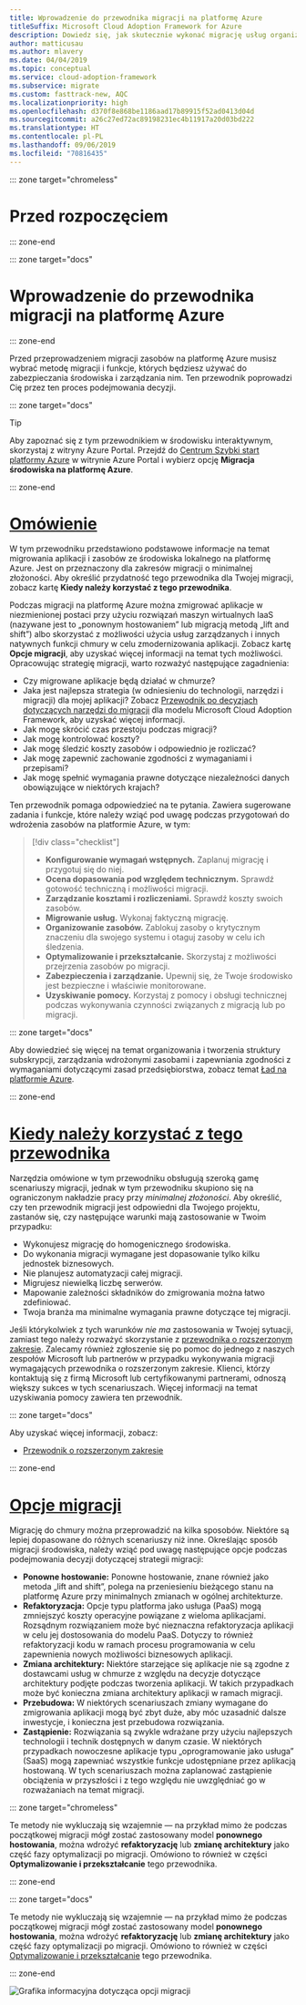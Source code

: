 ```yaml
---
title: Wprowadzenie do przewodnika migracji na platformę Azure
titleSuffix: Microsoft Cloud Adoption Framework for Azure
description: Dowiedz się, jak skutecznie wykonać migrację usług organizacji na platformę Azure, korzystając ze szczegółowych wskazówek.
author: matticusau
ms.author: mlavery
ms.date: 04/04/2019
ms.topic: conceptual
ms.service: cloud-adoption-framework
ms.subservice: migrate
ms.custom: fasttrack-new, AQC
ms.localizationpriority: high
ms.openlocfilehash: d370f8e868be1186aad17b89915f52ad0413d04d
ms.sourcegitcommit: a26c27ed72ac89198231ec4b11917a20d03bd222
ms.translationtype: HT
ms.contentlocale: pl-PL
ms.lasthandoff: 09/06/2019
ms.locfileid: "70816435"
---
```

::: zone target="chromeless"

# <a name="before-you-start"></a>Przed rozpoczęciem

::: zone-end

::: zone target="docs"

# <a name="introduction-to-the-azure-migration-guide"></a>Wprowadzenie do przewodnika migracji na platformę Azure

::: zone-end

Przed przeprowadzeniem migracji zasobów na platformę Azure musisz wybrać metodę migracji i funkcje, których będziesz używać do zabezpieczania środowiska i zarządzania nim. Ten przewodnik poprowadzi Cię przez ten proces podejmowania decyzji.

::: zone target="docs"

> [!TIP]
> Aby zapoznać się z tym przewodnikiem w środowisku interaktywnym, skorzystaj z witryny Azure Portal. Przejdź do [Centrum Szybki start platformy Azure](https://portal.azure.com/?feature.quickstart=true#blade/Microsoft_Azure_Resources/QuickstartCenterBlade) w witrynie Azure Portal i wybierz opcję **Migracja środowiska na platformę Azure**.

::: zone-end

# <a name="overviewtaboverview"></a>[Omówienie](#tab/Overview)

W tym przewodniku przedstawiono podstawowe informacje na temat migrowania aplikacji i zasobów ze środowiska lokalnego na platformę Azure. Jest on przeznaczony dla zakresów migracji o minimalnej złożoności. Aby określić przydatność tego przewodnika dla Twojej migracji, zobacz kartę **Kiedy należy korzystać z tego przewodnika**.

Podczas migracji na platformę Azure można zmigrować aplikacje w niezmienionej postaci przy użyciu rozwiązań maszyn wirtualnych IaaS (nazywane jest to „ponownym hostowaniem” lub migracją metodą „lift and shift”) albo skorzystać z możliwości użycia usług zarządzanych i innych natywnych funkcji chmury w celu zmodernizowania aplikacji. Zobacz kartę **Opcje migracji**, aby uzyskać więcej informacji na temat tych możliwości. Opracowując strategię migracji, warto rozważyć następujące zagadnienia:

- Czy migrowane aplikacje będą działać w chmurze?
- Jaka jest najlepsza strategia (w odniesieniu do technologii, narzędzi i migracji) dla mojej aplikacji? Zobacz [Przewodnik po decyzjach dotyczących narzędzi do migracji](../../decision-guides/migrate-decision-guide/index.md) dla modelu Microsoft Cloud Adoption Framework, aby uzyskać więcej informacji.
- Jak mogę skrócić czas przestoju podczas migracji?
- Jak mogę kontrolować koszty?
- Jak mogę śledzić koszty zasobów i odpowiednio je rozliczać?
- Jak mogę zapewnić zachowanie zgodności z wymaganiami i przepisami?
- Jak mogę spełnić wymagania prawne dotyczące niezależności danych obowiązujące w niektórych krajach?

Ten przewodnik pomaga odpowiedzieć na te pytania. Zawiera sugerowane zadania i funkcje, które należy wziąć pod uwagę podczas przygotowań do wdrożenia zasobów na platformie Azure, w tym:

> [!div class="checklist"]
>
> - **Konfigurowanie wymagań wstępnych.** Zaplanuj migrację i przygotuj się do niej.
> - **Ocena dopasowania pod względem technicznym.** Sprawdź gotowość techniczną i możliwości migracji.
> - **Zarządzanie kosztami i rozliczeniami.** Sprawdź koszty swoich zasobów.
> - **Migrowanie usług.** Wykonaj faktyczną migrację.
> - **Organizowanie zasobów.** Zablokuj zasoby o krytycznym znaczeniu dla swojego systemu i otaguj zasoby w celu ich śledzenia.
> - **Optymalizowanie i przekształcanie.** Skorzystaj z możliwości przejrzenia zasobów po migracji.
> - **Zabezpieczenia i zarządzanie.** Upewnij się, że Twoje środowisko jest bezpieczne i właściwie monitorowane.
> - **Uzyskiwanie pomocy.** Korzystaj z pomocy i obsługi technicznej podczas wykonywania czynności związanych z migracją lub po migracji.

::: zone target="docs"

Aby dowiedzieć się więcej na temat organizowania i tworzenia struktury subskrypcji, zarządzania wdrożonymi zasobami i zapewniania zgodności z wymaganiami dotyczącymi zasad przedsiębiorstwa, zobacz temat [Ład na platformie Azure](/azure/security/governance-in-azure).

::: zone-end

# <a name="when-to-use-this-guidetabwhentousethisguide"></a>[Kiedy należy korzystać z tego przewodnika](#tab/WhenToUseThisGuide)

Narzędzia omówione w tym przewodniku obsługują szeroką gamę scenariuszy migracji, jednak w tym przewodniku skupiono się na ograniczonym nakładzie pracy przy _minimalnej złożoności_. Aby określić, czy ten przewodnik migracji jest odpowiedni dla Twojego projektu, zastanów się, czy następujące warunki mają zastosowanie w Twoim przypadku:

- Wykonujesz migrację do homogenicznego środowiska.
- Do wykonania migracji wymagane jest dopasowanie tylko kilku jednostek biznesowych.
- Nie planujesz automatyzacji całej migracji.
- Migrujesz niewielką liczbę serwerów.
- Mapowanie zależności składników do zmigrowania można łatwo zdefiniować.
- Twoja branża ma minimalne wymagania prawne dotyczące tej migracji.

Jeśli którykolwiek z tych warunków _nie ma_ zastosowania w Twojej sytuacji, zamiast tego należy rozważyć skorzystanie z [przewodnika o rozszerzonym zakresie](../expanded-scope/index.md). Zalecamy również zgłoszenie się po pomoc do jednego z naszych zespołów Microsoft lub partnerów w przypadku wykonywania migracji wymagających przewodnika o rozszerzonym zakresie. Klienci, którzy kontaktują się z firmą Microsoft lub certyfikowanymi partnerami, odnoszą większy sukces w tych scenariuszach. Więcej informacji na temat uzyskiwania pomocy zawiera ten przewodnik.

<!-- markdownlint-enable MD033 -->

::: zone target="docs"

Aby uzyskać więcej informacji, zobacz:

- [Przewodnik o rozszerzonym zakresie](../expanded-scope/index.md)

::: zone-end

# <a name="migration-optionstabmigrationoptions"></a>[Opcje migracji](#tab/MigrationOptions)

Migrację do chmury można przeprowadzić na kilka sposobów. Niektóre są lepiej dopasowane do różnych scenariuszy niż inne. Określając sposób migracji środowiska, należy wziąć pod uwagę następujące opcje podczas podejmowania decyzji dotyczącej strategii migracji:

- **Ponowne hostowanie:** Ponowne hostowanie, znane również jako metoda „lift and shift”, polega na przeniesieniu bieżącego stanu na platformę Azure przy minimalnych zmianach w ogólnej architekturze.
- **Refaktoryzacja:** Opcje typu platforma jako usługa (PaaS) mogą zmniejszyć koszty operacyjne powiązane z wieloma aplikacjami. Rozsądnym rozwiązaniem może być nieznaczna refaktoryzacja aplikacji w celu jej dostosowania do modelu PaaS. Dotyczy to również refaktoryzacji kodu w ramach procesu programowania w celu zapewnienia nowych możliwości biznesowych aplikacji.
- **Zmiana architektury:** Niektóre starzejące się aplikacje nie są zgodne z dostawcami usług w chmurze z względu na decyzje dotyczące architektury podjęte podczas tworzenia aplikacji. W takich przypadkach może być konieczna zmiana architektury aplikacji w ramach migracji.
- **Przebudowa:** W niektórych scenariuszach zmiany wymagane do zmigrowania aplikacji mogą być zbyt duże, aby móc uzasadnić dalsze inwestycje, i konieczna jest przebudowa rozwiązania.
- **Zastąpienie:** Rozwiązania są zwykle wdrażane przy użyciu najlepszych technologii i technik dostępnych w danym czasie. W niektórych przypadkach nowoczesne aplikacje typu „oprogramowanie jako usługa” (SaaS) mogą zapewniać wszystkie funkcje udostępniane przez aplikacją hostowaną. W tych scenariuszach można zaplanować zastąpienie obciążenia w przyszłości i z tego względu nie uwzględniać go w rozważaniach na temat migracji.

::: zone target="chromeless"

Te metody nie wykluczają się wzajemnie &mdash; na przykład mimo że podczas początkowej migracji mógł zostać zastosowany model **ponownego hostowania**, można wdrożyć **refaktoryzację** lub **zmianę architektury** jako część fazy optymalizacji po migracji. Omówiono to również w części **Optymalizowanie i przekształcanie** tego przewodnika.

::: zone-end

::: zone target="docs"

Te metody nie wykluczają się wzajemnie &mdash; na przykład mimo że podczas początkowej migracji mógł zostać zastosowany model **ponownego hostowania**, można wdrożyć **refaktoryzację** lub **zmianę architektury** jako część fazy optymalizacji po migracji. Omówiono to również w części [Optymalizowanie i przekształcanie](optimize-and-transform.md) tego przewodnika.

::: zone-end

![Grafika informacyjna dotycząca opcji migracji](../../_images/migration/migration-options.png)
